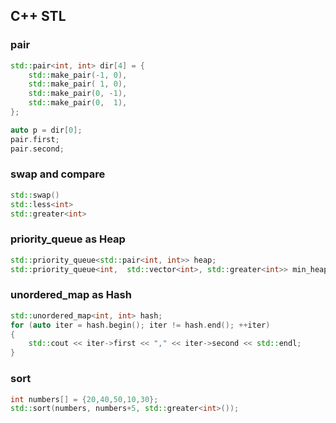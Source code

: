 ## C++ STL

### pair

```c++
std::pair<int, int> dir[4] = {
    std::make_pair(-1, 0),
    std::make_pair( 1, 0),
    std::make_pair(0, -1),
    std::make_pair(0,  1),
};

auto p = dir[0];
pair.first;
pair.second;
```



### swap and compare

```c++
std::swap()
std::less<int>
std::greater<int>
```



### priority_queue as Heap

```c++
std::priority_queue<std::pair<int, int>> heap;
std::priority_queue<int,  std::vector<int>, std::greater<int>> min_heap;
```



### unordered_map as Hash

```c++
std::unordered_map<int, int> hash;
for (auto iter = hash.begin(); iter != hash.end(); ++iter)
{
	std::cout << iter->first << "," << iter->second << std::endl;
}
```



### sort

```c++
int numbers[] = {20,40,50,10,30};
std::sort(numbers, numbers+5, std::greater<int>());
```